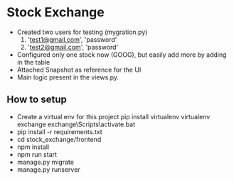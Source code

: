 # Stock Exchange

- Created two users for testing (mygration.py)
  1. 'test1@gmail.com', 'password'
  2. 'test2@gmail.com', 'password'
- Configured only one stock now (GOOG), but easily add more by adding in the table
- Attached Snapshot as reference for the UI
- Main logic present in the views.py.

## How to setup

- Create a virtual env for this project
  pip install virtualenv
  virtualenv exchange
  exchange\Scripts\activate.bat
- pip install -r requirements.txt
- cd stock_exchange/frontend
- npm install
- npm run start
- manage.py migrate
- manage.py runserver

